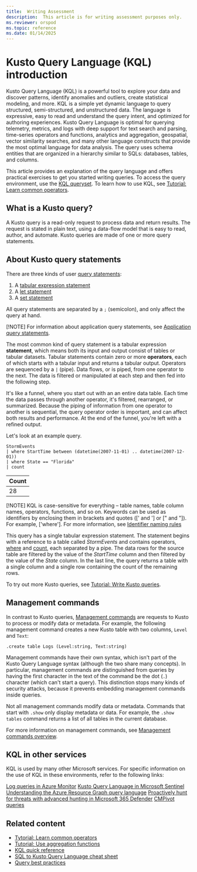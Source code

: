 ```yaml
---
title:  Writing Assessment
description:  This article is for writing assessment purposes only.
ms.reviewer: orspod
ms.topic: reference
ms.date: 01/14/2025
---
```

# Kusto Query Language (KQL) introduction

Kusto Query Language (KQL) is a powerful tool to explore your data and discover patterns, identify anomalies and outliers, create statistical modeling, and more. 
KQL is a simple yet dynamic language to query structured, semi-structured, and unstructured data. The language is expressive, easy to read and understand the query intent, and optimized for authoring experiences. Kusto Query Language is optimal for querying telemetry, metrics, and logs with deep support for text search and parsing, time-series operators and functions, analytics and aggregation, geospatial, vector similarity searches, and many other language constructs that provide the most optimal language for data analysis. The query uses schema entities that are organized in a hierarchy similar to SQLs: databases, tables, and columns.

This article provides an explanation of the query language and offers practical exercises to get you started writing queries. To access the query environment, use the [KQL queryset](https://learn.microsoft.com/en-us/fabric/real-time-intelligence/kusto-query-set). To learn how to use KQL, see [Tutorial: Learn common operators](https://learn.microsoft.com/en-us/kusto/query/tutorials/learn-common-operators?view=microsoft-fabric).

## What is a Kusto query?

A Kusto query is a read-only request to process data and return results. The request is stated in plain text, using a data-flow model that is easy to read, author, and automate. Kusto queries are made of one or more query statements.

## About Kusto query statements

There are three kinds of user [query statements](https://learn.microsoft.com/en-us/kusto/query/statements?view=microsoft-fabric):

1. A [tabular expression statement](https://learn.microsoft.com/en-us/kusto/query/tabular-expression-statements?view=microsoft-fabric)
1. A [let statement](https://learn.microsoft.com/en-us/kusto/query/let-statement?view=microsoft-fabric)
1. A [set statement](https://learn.microsoft.com/en-us/kusto/query/set-statement?view=microsoft-fabric)

All query statements are separated by a `;` (semicolon), and only affect the query at hand.

[!NOTE]
For information about application query statements, see [Application query statements](https://learn.microsoft.com/en-us/kusto/query/statements?view=microsoft-fabric#application-query-statements).

The most common kind of query statement is a tabular expression **statement**, which means both its input and output consist of tables or tabular datasets. Tabular statements contain zero or more **operators**, each of which starts with a tabular input and returns a tabular output. Operators are sequenced by a `|` (pipe). Data flows, or is piped, from one operator to the next. The data is filtered or manipulated at each step and then fed into the following step.

It's like a funnel, where you start out with an an entire data table. Each time the data passes through another operator, it's filtered, rearranged, or summarized. Because the piping of information from one operator to another is sequential, the query operator order is important, and can affect both results and performance. At the end of the funnel, you're left with a refined output.

Let's look at an example query.

```Kusto
StormEvents 
| where StartTime between (datetime(2007-11-01) .. datetime(2007-12-01))
| where State == "Florida"  
| count 
```

|Count|
|-----|
|   28|

[!NOTE]
KQL is case-sensitive for everything – table names, table column names, operators, functions, and so on.
Keywords can be used as identifiers by enclosing them in brackets and quotes ([' and '] or [" and "]). For example, ['where']. For more information, see [Identifier naming rules](https://learn.microsoft.com/en-us/kusto/query/schema-entities/entity-names?view=azure-data-explorer&preserve-view=true#identifier-naming-rules)

This query has a single tabular expression statement. The statement begins with a reference to a table called *StormEvents* and contains operators, [where](https://learn.microsoft.com/en-us/kusto/query/where-operator?view=microsoft-fabric) and [count](https://learn.microsoft.com/en-us/kusto/query/count-operator?view=microsoft-fabric), each separated by a pipe. The data rows for the source table are filtered by the value of the *StartTime* column and then filtered by the value of the *State* column. In the last line, the query returns a table with a single column and a single row containing the count of the remaining rows.

To try out more Kusto queries, see [Tutorial: Write Kusto queries](https://learn.microsoft.com/en-us/kusto/query/tutorials/learn-common-operators?view=microsoft-fabric).

## Management commands

In contrast to Kusto queries, [Management commands](https://learn.microsoft.com/en-us/kusto/management/?view=microsoft-fabric) are requests to Kusto to process or modify data or metadata. For example, the following management command creates a new Kusto table with two columns, `Level` and `Text`:

```Kusto
.create table Logs (Level:string, Text:string)
```

Management commands have their own syntax, which isn't part of the Kusto Query Language syntax (although the two share many concepts). In particular, management commands are distinguished from queries by having the first character in the text of the command be the dot (`.`) character (which can't start a query). This distinction stops many kinds of security attacks, because it prevents embedding management commands inside queries.

Not all management commands modify data or metadata. Commands that start with `.show` only display metadata or data. For example, the `.show tables` command returns a list of all tables in the current database.

For more information on management commands, see [Management commands overview](https://learn.microsoft.com/en-us/kusto/management/?view=microsoft-fabric).

## KQL in other services

KQL is used by many other Microsoft services. For specific information on the use of KQL in these environments, refer to the following links:

[Log queries in Azure Monitor](https://learn.microsoft.com/en-us/azure/azure-monitor/logs/log-query-overview)
[Kusto Query Language in Microsoft Sentinel](https://learn.microsoft.com/en-us/azure/sentinel/kusto-overview)
[Understanding the Azure Resource Graph query language](https://learn.microsoft.com/en-us/azure/governance/resource-graph/concepts/query-language)
[Proactively hunt for threats with advanced hunting in Microsoft 365 Defender](https://learn.microsoft.com/en-us/microsoft-365/security/defender/advanced-hunting-overview)
[CMPivot queries](https://learn.microsoft.com/en-us/mem/configmgr/core/servers/manage/cmpivot-overview#queries)

## Related content

* [Tytorial: Learn common operators](https://learn.microsoft.com/en-us/kusto/query/tutorials/learn-common-operators?view=microsoft-fabric)
* [Tutorial: Use aggregation functions](https://learn.microsoft.com/en-us/kusto/query/tutorials/use-aggregation-functions?view=microsoft-fabric)
* [KQL quick reference](https://learn.microsoft.com/en-us/kusto/query/kql-quick-reference?view=microsoft-fabric)
* [SQL to Kusto Query Language cheat sheet](https://learn.microsoft.com/en-us/kusto/query/sql-cheat-sheet?view=microsoft-fabric)
* [Query best practices](https://learn.microsoft.com/en-us/kusto/query/best-practices?view=microsoft-fabric)
